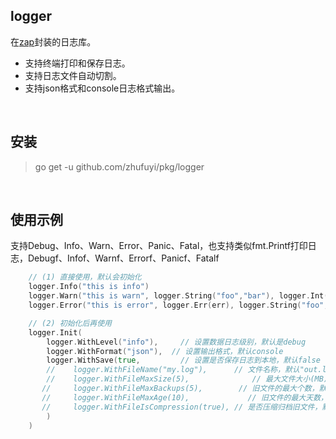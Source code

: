 ## logger

在[zap](https://github.com/uber-go/zap)封装的日志库。

- 支持终端打印和保存日志。
- 支持日志文件自动切割。
- 支持json格式和console日志格式输出。

<br>

## 安装

> go get -u github.com/zhufuyi/pkg/logger

<br>

## 使用示例

支持Debug、Info、Warn、Error、Panic、Fatal，也支持类似fmt.Printf打印日志，Debugf、Infof、Warnf、Errorf、Panicf、Fatalf

```go
    // (1) 直接使用，默认会初始化
    logger.Info("this is info")
    logger.Warn("this is warn", logger.String("foo","bar"), logger.Int("size",10), logger.Any("obj",obj))
    logger.Error("this is error", logger.Err(err), logger.String("foo","bar"))

    // (2) 初始化后再使用
    logger.Init(
        logger.WithLevel("info"),     // 设置数据日志级别，默认是debug
        logger.WithFormat("json"),  // 设置输出格式，默认console
        logger.WithSave(true,         // 设置是否保存日志到本地，默认false
        //    logger.WithFileName("my.log"),      // 文件名称，默认"out.log"
        //    logger.WithFileMaxSize(5),              // 最大文件大小(MB)，默认10
       //     logger.WithFileMaxBackups(5),        // 旧文件的最大个数，默认100
       //     logger.WithFileMaxAge(10),             // 旧文件的最大天数，默认30
       //     logger.WithFileIsCompression(true), // 是否压缩归档旧文件，默认false
        )
    )
```

